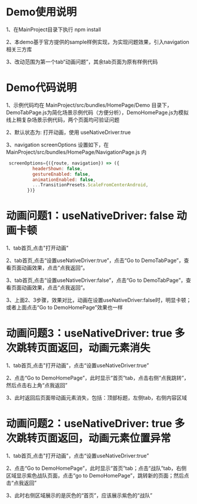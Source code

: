 
# Demo使用说明

1、在MainProject目录下执行 npm install

2、本demo基于官方提供的sample样例实现，为实现问题效果，引入navigation相关三方库

3、改动范围为第一个tab“动画问题”，其余tab页面为原有样例代码


# Demo代码说明

1、示例代码均在 MainProject/src/bundles/HomePage/Demo 目录下，DemoTabPage.js为简化场景示例代码（方便分析），DemoHomePage.js为模拟线上稍复杂场景示例代码，两个页面均可验证问题

2、默认状态为: 打开动画，使用 useNativeDriver:true

3、navigation screenOptions 设置如下，在 MainProject/src/bundles/HomePage/NavigationPage.js 内
```js
 screenOptions={({route, navigation}) => ({
          headerShown: false,
          gestureEnabled: false,
          animationEnabled: false,
          ...TransitionPresets.ScaleFromCenterAndroid,
        })}
```


# 动画问题1：useNativeDriver: false 动画卡顿

1、tab首页,点击"打开动画"

2、tab首页,点击“设置useNativeDriver:true”，点击“Go to DemoTabPage”，查看页面动画效果，点击“点我返回”。

3、tab首页,点击“设置useNativeDriver:false”，点击“Go to DemoTabPage”，查看页面动画效果，点击“点我返回”。

3、上面2、3步骤，效果对比，动画在设置useNativeDriver:false时，明显卡顿；或者上面点击“Go to DemoHomePage”效果也一样


# 动画问题3：useNativeDriver: true 多次跳转页面返回，动画元素消失

1、tab首页,点击"打开动画"，点击“设置useNativeDriver:true”

2、点击“Go to DemoHomePage”，此时显示“首页”tab，点击右侧“点我跳转”，然后点击右上角“点我返回”

3、此时返回后页面带动画元素消失，包括：顶部标题，左侧tab，右侧内容区域


# 动画问题2：useNativeDriver: true 多次跳转页面返回，动画元素位置异常

1、tab首页,点击"打开动画"，点击“设置useNativeDriver:true”

2、点击“Go to DemoHomePage”，此时显示“首页”tab；点击“战队”tab，右侧区域显示紫色战队页面，点击“go to DemoHomePage”，跳转新的页面；然后点击“点我返回”

3、此时右侧区域展示的是灰色的“首页”，应该展示紫色的“战队”


